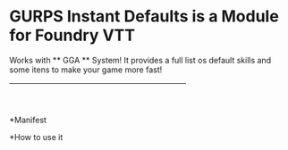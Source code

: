 # GURPS Instant Defaults is a Module for Foundry VTT 
Works with ** GGA **  System! It provides a full list os default skills and some itens to make your game more fast! 

<table>
<thead>
  <tr>
    <th><p align="center">
    <img width="300" drc="imag/1.jpg">
</p></th>
 </thead>
 </table>
    



*Manifest 

*How to use it













